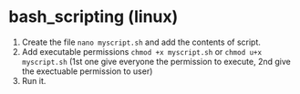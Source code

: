 # bash_scripting (linux)

1. Create the file `nano myscript.sh` and add the contents of script.
2. Add executable permissions `chmod +x myscript.sh` or `chmod u+x myscript.sh` (1st one give everyone the permission to execute, 2nd give the exectuable permission to user)
3. Run it.
